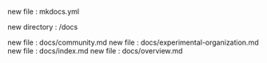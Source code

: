 


new file : mkdocs.yml

new directory : /docs

new file : docs/community.md
new file : docs/experimental-organization.md
new file : docs/index.md
new file : docs/overview.md
